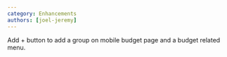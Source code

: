 ```yaml
---
category: Enhancements
authors: [joel-jeremy]
---
```


Add + button to add a group on mobile budget page and a budget related menu.
